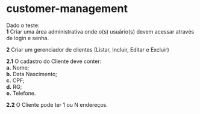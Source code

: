 # customer-management
Dado o teste: <br>
<strong>1</strong> Criar uma área administrativa onde o(s) usuário(s) devem acessar através de login e senha.<br>

<strong>2</strong> Criar um gerenciador de clientes (Listar, Incluir, Editar e Excluir)<br>

  <strong>2.1</strong> O cadastro do Cliente deve conter: <br>
    <strong>a.</strong> Nome; <br>
    <strong>b.</strong> Data Nascimento; <br>
    <strong>c.</strong> CPF; <br>
    <strong>d.</strong> RG; <br>
    <strong>e.</strong> Telefone. <br>
    
  <strong>2.2</strong> O Cliente pode ter 1 ou N endereços.
